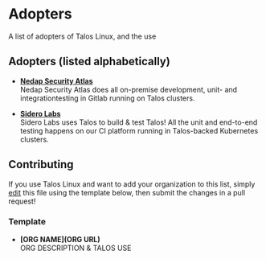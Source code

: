 # Adopters

A list of adopters of Talos Linux, and the use

## Adopters (listed alphabetically)

* **[Nedap Security Atlas](https://nedapsecurityatlas.com)**  
  Nedap Security Atlas does all on-premise development, unit- and integrationtesting in Gitlab running on Talos clusters.

* **[Sidero Labs](https://www.siderolanbs.com)**  
  Sidero Labs uses Talos to build & test Talos! All the unit and end-to-end testing happens on our CI platform running in Talos-backed Kubernetes clusters.

## Contributing

If you use Talos Linux and want to add your organization to this list, simply [edit](https://github.com/siderolabs/talos/edit/master/ADOPTERS.md) this file using the template below, then submit the changes in a pull request!

### Template

* **[ORG NAME](ORG URL)**  
  ORG DESCRIPTION & TALOS USE
